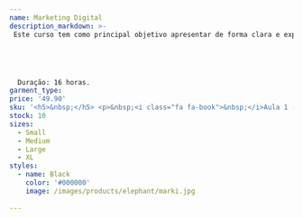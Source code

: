 ```yaml
---
name: Marketing Digital
description_markdown: >-
 Este curso tem como principal objetivo apresentar de forma clara e expressiva, o que é e como aplicar o Marketing Digital da melhor forma em uma empresa, sendo você um profissional da área de Marketing, ou mesmo o dono de uma empresa, preocupado em posicioná-la no mercado, de forma eficaz e eficiente.





  Duração: 16 horas.
garment_type:
price: '49.90'
sku: '<h5>&nbsp;</h5> <p>&nbsp;<i class="fa fa-book">&nbsp;</i>Aula 1 - Introdução</p> <p>&nbsp;<i class="fa fa-book">&nbsp;</i>Aula 2 - Os 4Ps</p> <p>&nbsp;<i class="fa fa-book">&nbsp;</i>Aula 3 - Plano de Negócios</p> <p>&nbsp;<i class="fa fa-book">&nbsp;</i>Aula 4 - Sucesso do Marketing</p> <p>&nbsp;<i class="fa fa-book">&nbsp;</i>Aula 5 - Tráfego</p> <p>&nbsp;<i class="fa fa-book">&nbsp;</i>Aula 6 - Funil de Marketing</p> <p>&nbsp;<i class="fa fa-book">&nbsp;</i>Aula 7 - Funil de Vendas</p> <p>&nbsp;<i class="fa fa-book">&nbsp;</i>Aula 8 - Mídias Sociais com Facebook</p> <p>&nbsp;<i class="fa fa-book">&nbsp;</i>Aula 9 - Facebook Adwords - ads</p> <p>&nbsp;<i class="fa fa-book">&nbsp;</i>Aula 10 - Conjunto de Anúncios</p> <p>&nbsp;<i class="fa fa-book">&nbsp;</i>Aula 11 - Nível de Anúncios - Formatos</p> <p>&nbsp;<i class="fa fa-book">&nbsp;</i>Aula 12 - Instagram</p> <p>&nbsp;<i class="fa fa-book">&nbsp;</i>Aula 13 - Search Engine Optimization (SEO)</p> <p>&nbsp;<i class="fa fa-book">&nbsp;</i>Aula 14 - Mecanismo de Busca</p> <p>&nbsp;<i class="fa fa-book">&nbsp;</i>Aula 15 - Off Page</p> <p>&nbsp;<i class="fa fa-book">&nbsp;</i>Aula 16 - Keyword Planner</p> <p>&nbsp;<i class="fa fa-book">&nbsp;</i>Aula 17 - Análise de Resultados</p> <p>&nbsp;<i class="fa fa-book">&nbsp;</i>Aula 18 - Análise Swot</p> <p>&nbsp;<i class="fa fa-book">&nbsp;</i>Aula 19 - Texto Âncora</p> <p>&nbsp;<i class="fa fa-book">&nbsp;</i>Aula 20 - Rede de Display</p> <p>&nbsp;<i class="fa fa-book">&nbsp;</i>Aula 21 - Configuração de Pagamento</p> <p>&nbsp;<i class="fa fa-book">&nbsp;</i>Aula 22 - Estrutura do Anúncio</p> <p>&nbsp;<i class="fa fa-book">&nbsp;</i>Aula 23 - Rede de Display</p> <p>&nbsp;<i class="fa fa-book">&nbsp;</i>Aula 24 - Objetivos de Campanhas</p> <p>&nbsp;<i class="fa fa-book">&nbsp;</i>Aula 25 - Métricas</p> <p>&nbsp;<i class="fa fa-book">&nbsp;</i>Aula 26 - Fontes de Aquisição de Tráfego</p> <p>&nbsp;<i class="fa fa-book">&nbsp;</i>Aula 27 - Trabalhando com Campanhas</p> <p>&nbsp;<i class="fa fa-book">&nbsp;</i>Aula 28 - O que é um Email-Marketing?</p> <p>&nbsp;<i class="fa fa-book">&nbsp;</i>Aula 29 - Nutrir Relacionamentos</p> <p>&nbsp;<i class="fa fa-book">&nbsp;</i>Aula 30 - Opt-Out</p> <p>&nbsp;<i class="fa fa-book">&nbsp;</i>Aula 31 - E-Goi / Funcionalidades</p> <p>&nbsp;<i class="fa fa-book">&nbsp;</i>Aula 32 - Vantagens do Mailchimp</p>'
stock: 10
sizes:
  - Small
  - Medium
  - Large
  - XL
styles:
  - name: Black
    color: '#000000'
    image: /images/products/elephant/marki.jpg
  
---
```

